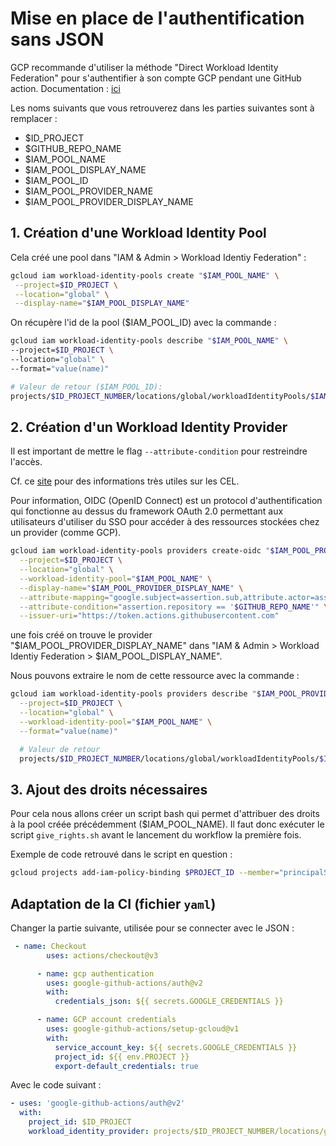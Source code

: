 # Mise en place de l'authentification sans JSON
GCP recommande d'utiliser la méthode "Direct Workload Identity Federation" pour s'authentifier à son compte GCP pendant une GitHub action.
Documentation : [ici](https://github.com/google-github-actions/auth?tab=readme-ov-file#setup)

Les noms suivants que vous retrouverez dans les parties suivantes sont à remplacer :
+ $ID_PROJECT
+ $GITHUB_REPO_NAME
+ $IAM_POOL_NAME
+ $IAM_POOL_DISPLAY_NAME
+ $IAM_POOL_ID
+ $IAM_POOL_PROVIDER_NAME
+ $IAM_POOL_PROVIDER_DISPLAY_NAME

 ## 1. Création d'une Workload Identity Pool
Cela créé une pool dans "IAM & Admin > Workload Identiy Federation" :
 ```bash
gcloud iam workload-identity-pools create "$IAM_POOL_NAME" \
  --project=$ID_PROJECT \
  --location="global" \
  --display-name="$IAM_POOL_DISPLAY_NAME"
 ```

 On récupère l'id de la pool ($IAM_POOL_ID) avec la commande :
  ```bash 
gcloud iam workload-identity-pools describe "$IAM_POOL_NAME" \
  --project=$ID_PROJECT \
  --location="global" \
  --format="value(name)"

  # Valeur de retour ($IAM_POOL_ID): 
  projects/$ID_PROJECT_NUMBER/locations/global/workloadIdentityPools/$IAM_POOL_NAME
  ```


## 2. Création d'un Workload Identity Provider

Il est important de mettre le flag `--attribute-condition` pour restreindre l'accès. 

Cf. ce [site](https://medium.com/@bbeesley/notes-on-workload-identity-federation-from-github-actions-to-google-cloud-platform-7a818da2c33e) pour des informations très utiles sur les CEL.

Pour information, OIDC (OpenID Connect) est un protocol d'authentification qui fonctionne au dessus du framework OAuth 2.0 permettant aux utilisateurs d'utiliser du SSO pour accéder à des ressources stockées chez un provider (comme GCP).

```bash
gcloud iam workload-identity-pools providers create-oidc "$IAM_POOL_PROVIDER_NAME" \
  --project=$ID_PROJECT \
  --location="global" \
  --workload-identity-pool="$IAM_POOL_NAME" \
  --display-name="$IAM_POOL_PROVIDER_DISPLAY_NAME" \
  --attribute-mapping="google.subject=assertion.sub,attribute.actor=assertion.actor,attribute.repository=assertion.repository,attribute.repository_owner=assertion.repository_owner" \
  --attribute-condition="assertion.repository == '$GITHUB_REPO_NAME'" \
  --issuer-uri="https://token.actions.githubusercontent.com"
```
une fois créé on trouve le provider "$IAM_POOL_PROVIDER_DISPLAY_NAME" dans "IAM & Admin > Workload Identiy Federation > $IAM_POOL_DISPLAY_NAME".

Nous pouvons extraire le nom de cette ressource avec la commande :
```bash
gcloud iam workload-identity-pools providers describe "$IAM_POOL_PROVIDER_NAME" \
  --project=$ID_PROJECT \
  --location="global" \
  --workload-identity-pool="$IAM_POOL_NAME" \
  --format="value(name)"

  # Valeur de retour
  projects/$ID_PROJECT_NUMBER/locations/global/workloadIdentityPools/$IAM_POOL_NAME/providers/$GITHUB_REPO_NAME
```

## 3. Ajout des droits nécessaires
Pour cela nous allons créer un script bash qui permet d'attribuer des droits à la pool créée précédemment ($IAM_POOL_NAME). Il faut donc exécuter le script `give_rights.sh` avant le lancement du workflow la première fois.

Exemple de code retrouvé dans le script en question : 
```bash
gcloud projects add-iam-policy-binding $PROJECT_ID --member="principalSet://iam.googleapis.com/$IAM_POOL_ID/attribute.repository/$GITHUB_REPO_NAME"  --role='roles/storage.admin'
```


## Adaptation de la CI (fichier `yaml`)

Changer la partie suivante, utilisée pour se connecter avec le JSON :
```yaml
 - name: Checkout
        uses: actions/checkout@v3

      - name: gcp authentication
        uses: google-github-actions/auth@v2
        with:
          credentials_json: ${{ secrets.GOOGLE_CREDENTIALS }}

      - name: GCP account credentials
        uses: google-github-actions/setup-gcloud@v1
        with:
          service_account_key: ${{ secrets.GOOGLE_CREDENTIALS }}
          project_id: ${{ env.PROJECT }}
          export-default_credentials: true
```
Avec le code suivant :

```yaml
- uses: 'google-github-actions/auth@v2'
  with:
    project_id: $ID_PROJECT
    workload_identity_provider: projects/$ID_PROJECT_NUMBER/locations/global/workloadIdentityPools/$IAM_POOL_NAME/providers/$GITHUB_REPO_NAME 
```